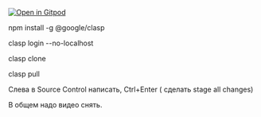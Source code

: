 [![Open in Gitpod](https://gitpod.io/button/open-in-gitpod.svg)](https://gitpod.io/#https://github.com/InExSu/Google-Apps-Script-CLASP)
 
 npm install -g @google/clasp
 
 clasp login --no-localhost
 
 clasp clone <ScriptId>
 
 clasp pull
 
 Слева в Source Control написать, Ctrl+Enter ( сделать stage all changes)

 В общем надо видео снять.
